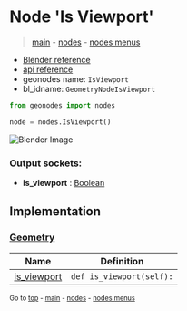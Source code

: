 # Node 'Is Viewport'

> [main](../structure.md) - [nodes](nodes.md) - [nodes menus](nodes_menus.md)

- [Blender reference](https://docs.blender.org/manual/en/latest/modeling/geometry_nodes/input/is_viewport.html)
- [api reference](https://docs.blender.org/api/current/bpy.types.GeometryNodeIsViewport.html)
- geonodes name: `IsViewport`
- bl_idname: `GeometryNodeIsViewport`

```python
from geonodes import nodes

node = nodes.IsViewport()
```

![Blender Image](https://docs.blender.org/manual/en/latest/_images/node-types_GeometryNodeIsViewport.webp)

### Output sockets:

- **is_viewport** : [Boolean](Boolean.md)

## Implementation

### [Geometry](Geometry.md)

| Name | Definition |
|------|------------|
 | [is_viewport](Geometry.md#is_viewport-property) | `def is_viewport(self):` |

<sub>Go to [top](#node-Is-Viewport) - [main](../structure.md) - [nodes](nodes.md) - [nodes menus](nodes_menus.md)</sub>

